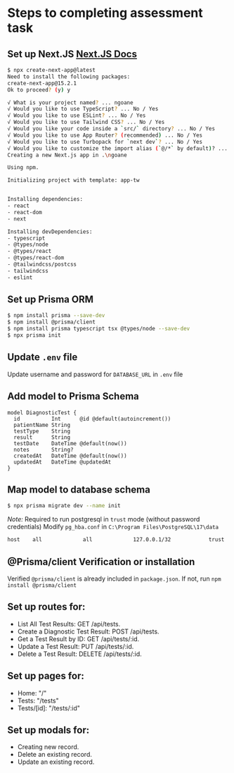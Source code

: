 # Steps to completing assessment task

## Set up Next.JS [Next.JS Docs](https://nextjs.org/docs/app/getting-started/installation)

```sh
$ npx create-next-app@latest
Need to install the following packages:
create-next-app@15.2.1
Ok to proceed? (y) y

√ What is your project named? ... ngoane
√ Would you like to use TypeScript? ... No / Yes
√ Would you like to use ESLint? ... No / Yes
√ Would you like to use Tailwind CSS? ... No / Yes
√ Would you like your code inside a `src/` directory? ... No / Yes
√ Would you like to use App Router? (recommended) ... No / Yes
√ Would you like to use Turbopack for `next dev`? ... No / Yes
√ Would you like to customize the import alias (`@/*` by default)? ... No / Yes
Creating a new Next.js app in .\ngoane

Using npm.

Initializing project with template: app-tw


Installing dependencies:
- react
- react-dom
- next

Installing devDependencies:
- typescript
- @types/node
- @types/react
- @types/react-dom
- @tailwindcss/postcss
- tailwindcss
- eslint
```

## Set up Prisma ORM []()

```sh
$ npm install prisma --save-dev
$ npm install @prisma/client
$ npm install prisma typescript tsx @types/node --save-dev
$ npx prisma init
```

## Update `.env` file

Update username and password for `DATABASE_URL` in `.env` file

## Add model to Prisma Schema

```prisma
model DiagnosticTest {
  id          Int      @id @default(autoincrement())
  patientName String
  testType    String
  result      String
  testDate    DateTime @default(now())
  notes       String?
  createdAt   DateTime @default(now())
  updatedAt   DateTime @updatedAt
}
```

## Map model to database schema

```sh
$ npx prisma migrate dev --name init
```

_Note:_
Required to run postgresql in `trust` mode (without password credentials)
Modify `pg_hba.conf` in `C:\Program Files\PostgreSQL\17\data`

```sh
host    all             all             127.0.0.1/32            trust
```

## @Prisma/client Verification or installation

Verified `@prisma/client` is already included in `package.json`. If not, run `npm install @prisma/client`

## Set up routes for:

- List All Test Results: GET /api/tests.
- Create a Diagnostic Test Result: POST /api/tests.
- Get a Test Result by ID: GET /api/tests/:id.
- Update a Test Result: PUT /api/tests/:id.
- Delete a Test Result: DELETE /api/tests/:id.

## Set up pages for:

- Home: "/"
- Tests: "/tests"
- Tests/[id]: "/tests/:id"

## Set up modals for:

- Creating new record.
- Delete an existing record.
- Update an existing record.

